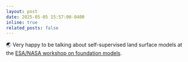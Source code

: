 ```yaml
---
layout: post
date: 2025-05-05 15:57:00-0400
inline: true
related_posts: false
---
```


:earth_asia: Very happy to be talking about self-supervised land surface models at the [ESA/NASA workshop on foundation models](https://nikal.eventsair.com/nasa-esa-international-workshop-on-geospatial-ai-foundation-model-for-earth-observation-and-earth-sciences/).

